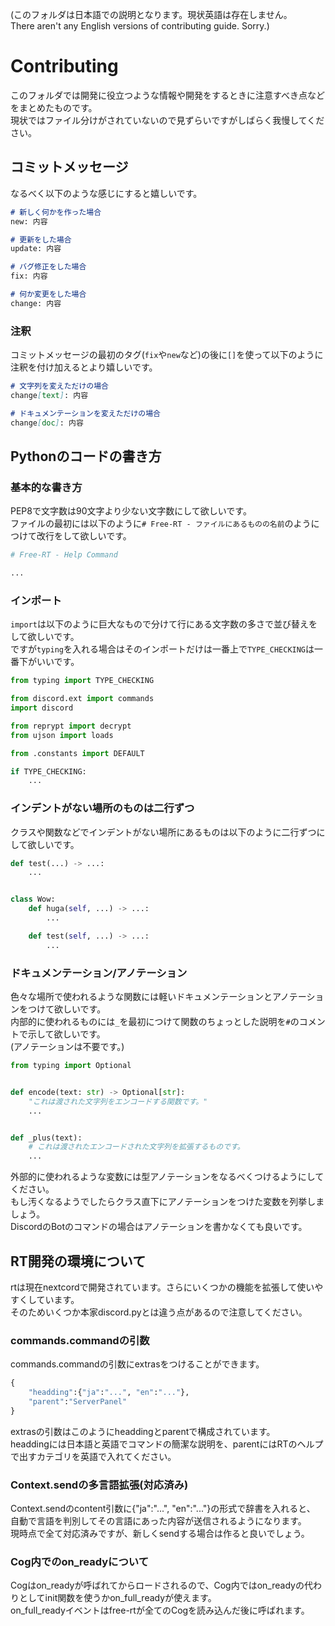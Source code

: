(このフォルダは日本語での説明となります。現状英語は存在しません。  
 There aren't any English versions of contributing guide. Sorry.)
# Contributing
このフォルダでは開発に役立つような情報や開発をするときに注意すべき点などをまとめたものです。  
現状ではファイル分けがされていないので見ずらいですがしばらく我慢してください。

## コミットメッセージ
なるべく以下のような感じにすると嬉しいです。
```md
# 新しく何かを作った場合
new: 内容

# 更新をした場合
update: 内容

# バグ修正をした場合
fix: 内容

# 何か変更をした場合
change: 内容
```
### 注釈
コミットメッセージの最初のタグ(`fix`や`new`など)の後に`[]`を使って以下のように注釈を付け加えるとより嬉しいです。
```md
# 文字列を変えただけの場合
change[text]: 内容

# ドキュメンテーションを変えただけの場合
change[doc]: 内容
```

## Pythonのコードの書き方
### 基本的な書き方
PEP8で文字数は90文字より少ない文字数にして欲しいです。  
ファイルの最初には以下のように`# Free-RT - ファイルにあるものの名前`のようにつけて改行をして欲しいです。
```python
# Free-RT - Help Command

...
```
### インポート
`import`は以下のように巨大なもので分けて行にある文字数の多さで並び替えをして欲しいです。  
ですが`typing`を入れる場合はそのインポートだけは一番上で`TYPE_CHECKING`は一番下がいいです。
```python
from typing import TYPE_CHECKING

from discord.ext import commands
import discord

from reprypt import decrypt
from ujson import loads

from .constants import DEFAULT

if TYPE_CHECKING:
    ...
```
### インデントがない場所のものは二行ずつ
クラスや関数などでインデントがない場所にあるものは以下のように二行ずつにして欲しいです。
```python
def test(...) -> ...:
    ...


class Wow:
    def huga(self, ...) -> ...:
        ...

    def test(self, ...) -> ...:
        ...
```
### ドキュメンテーション/アノテーション
色々な場所で使われるような関数には軽いドキュメンテーションとアノテーションをつけて欲しいです。  
内部的に使われるものには`_`を最初につけて関数のちょっとした説明を`#`のコメントで示して欲しいです。  
(アノテーションは不要です。)
```python
from typing import Optional


def encode(text: str) -> Optional[str]:
    "これは渡された文字列をエンコードする関数です。"
    ...


def _plus(text):
    # これは渡されたエンコードされた文字列を拡張するものです。
    ...
```
外部的に使われるような変数には型アノテーションをなるべくつけるようにしてください。  
もし汚くなるようでしたらクラス直下にアノテーションをつけた変数を列挙しましょう。  
DiscordのBotのコマンドの場合はアノテーションを書かなくても良いです。

## RT開発の環境について
rtは現在nextcordで開発されています。さらにいくつかの機能を拡張して使いやすくしています。  
そのためいくつか本家discord.pyとは違う点があるので注意してください。

### commands.commandの引数
commands.commandの引数にextrasをつけることができます。
```python
{
    "headding":{"ja":"...", "en":"..."},
    "parent":"ServerPanel"
}
```
extrasの引数はこのようにheaddingとparentで構成されています。  
headdingには日本語と英語でコマンドの簡潔な説明を、parentにはRTのヘルプで出すカテゴリを英語で入れてください。

### Context.sendの多言語拡張(対応済み)
Context.sendのcontent引数に{"ja":"...", "en":"..."}の形式で辞書を入れると、
自動で言語を判別してその言語にあった内容が送信されるようになります。  
現時点で全て対応済みですが、新しくsendする場合は作ると良いでしょう。

### Cog内でのon_readyについて
Cogはon_readyが呼ばれてからロードされるので、Cog内ではon_readyの代わりとしてinit関数を使うかon_full_readyが使えます。  
on_full_readyイベントはfree-rtが全てのCogを読み込んだ後に呼ばれます。
